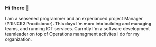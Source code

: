 ### Hi there 👋

<!--
**YosephM/YosephM** is a ✨ _special_ ✨ repository because its `README.md` (this file) appears on your GitHub profile.

Here are some ideas to get you started:

- 🔭 I’m currently working on ...
- 🌱 I’m currently learning ...
- 👯 I’m looking to collaborate on ...
- 🤔 I’m looking for help with ...
- 💬 Ask me about ...
- 📫 How to reach me: ...
- 😄 Pronouns: ...
- ⚡ Fun fact: ...
-->
<p>I am a seasened programmer and an experianced project Manager (PRINCE2 Practisioner). This days I'm more into building and managing teams, and running ICT services. Currntly I'm a software development teamleader on top of Operations managment activites I do for my organization.</p>
